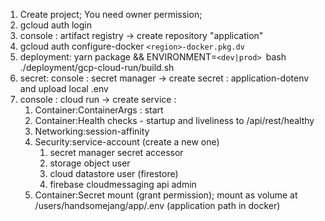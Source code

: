 1. Create project; You need owner permission;
2. gcloud auth login
3. console : artifact registry -> create repository "application"
4. gcloud auth configure-docker `<region>-docker.pkg.dv`
5. deployment: yarn package && ENVIRONMENT=`<dev|prod> `bash ./deployment/gcp-cloud-run/build.sh
6. secret: console : secret manager -> create secret : application-dotenv and upload local .env
7. console : cloud run -> create service :
   1. Container:ContainerArgs : start
   2. Container:Health checks - startup and liveliness to /api/rest/healthy
   3. Networking:session-affinity
   4. Security:service-account (create a new one)
      1. secret manager secret accessor
      2. storage object user
      3. cloud datastore user (firestore)
      4. firebase cloudmessaging api admin
   5. Container:Secret mount (grant permission); mount as volume at /users/handsomejang/app/.env (application path in docker)
